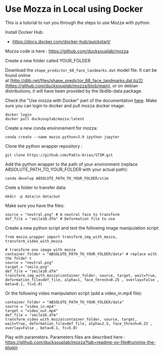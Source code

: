 # Use Mozza in Local using Docker

This is a tutorial to run you through the steps to use Mozza with python.

Install Docker Hub:
- https://docs.docker.com/docker-hub/quickstart/

Mozza code is here : https://github.com/ducksouplab/mozza

Create a new folder called YOUR_FOLDER

Download the `shape_predictor_68_face_landmarks.dat` model file. It can be found online at [http://dlib.net/files/shape_predictor_68_face_landmarks.dat.bz2](https://github.com/ducksouplab/mozza/blob/main), or on debian distributions, it will have been provided by the libdlib-data package.

Check the "Use mozza with Docker" part of the documentation [here](https://github.com/ducksouplab/mozza). Make sure you can login to docker and pull mozza docker image:
```
docker login
docker pull ducksouplab/mozza:latest
```

Create a new conda environement for mozza:
```
conda create --name mozza python=3.9 ipython jupyter
```

Clone the python wrapper repository : 
```
git clone https://github.com/Pablo-Arias/STIM.git
```

Add the python wrapper to the path of your environment (replace ABSOLUTE_PATH_TO_YOUR_FOLDER with your actual path):
```
conda develop ABSOLUTE_PATH_TO_YOUR_FOLDER/stim  
```

Crete a folder to transfer data:
```
mkdir -p data/in data/out
```

Make sure you have the files:
```
source = "neutral.png" # A neutral face to transform
def_file = "smile10.dfm" # Deformation file to use
```

Create a new python script and test the following image manipulation script:
```
from mozza_wrapper import transform_img_with_mozza, transform_video_with_mozza

# transform one image with mozza
container_folder = "ABSOLUTE_PATH_TO_YOUR_FOLDER/data" # replace with the folder t
source = "neutral.png"
target = "smile.png"
def_file = "smile10.dfm"
transform_img_with_mozza(container_folder, source, target, wait=True, deformation_file=def_file, alpha=1, face_thresh=0.25 , overlay=False , beta=0.1, fc=5.0)
```

Or the following video manipulation script (add a video_in.mp4 file):
```
container_folder = "ABSOLUTE_PATH_TO_YOUR_FOLDER/data"
source = "video_in.mp4"
target = "video_out.mp4"
def_file = "smile10.dfm"
transform_video_with_mozza(container_folder, source, target, wait=True, deformation_file=def_file, alpha=2.5, face_thresh=0.25 , overlay=False , beta=0.1, fc=5.0)
```

Play with parameters. Parameters files are described here : https://github.com/ducksouplab/mozza?tab=readme-ov-file#running-the-plugin



